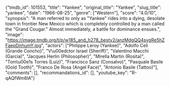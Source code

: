 {"tmdb_id": 101553, "title": "Yankee", "original_title": "Yankee", "slug_title": "yankee", "date": "1966-08-25", "genre": ["Western"], "score": "4.0/10", "synopsis": "A man referred to only as \"Yankee\" rides into a dying, desolate town in frontier New Mexico which is completely controlled by a man called the \"Grand Cougar.\" Almost immediately, a battle for dominance ensues.", "image": "https://image.tmdb.org/t/p/w185_and_h278_bestv2/anzMdgQQ4sygRe5hZFaepDnhumY.jpg", "actors": ["Philippe Leroy (Yankee)", "Adolfo Celi (Grande Concho)", "V\u00edctor Israel (Sheriff)", "Valentino Macchi (Garcia)", "Jacques Herlin (Philosopher)", "Mirella Martin (Rosita)", "Tom\u00e1s Torres (Luiz)", "Francisco Sanz (Consalvo)", "Pasquale Basile (Gold Tooth)", "Franco De Rosa (Angel Face)", "Antonio Basile (Tattoo)"], "comments": [], "recommandations_id": [], "youtube_key": "R-qAQfWm6lA"}